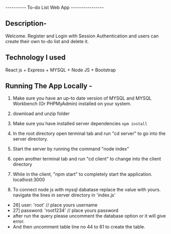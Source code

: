 ----------  To-do List Web App ----------------

## Description-
Welcome. Register and Login with Session Authentication and users can create their own to-do list and delete it.

## Technology I used
React js + Express + MYSQL + Node JS + Bootstrap

## Running The App Locally -
1. Make sure you have an up-to date version of MYSQL and MYSQL Workbench (Or PHPMyAdmin) installed on your system.
2. download and unzip folder
3. Make sure you have installed server dependencies
  `npm install` 

4. In the root directory open terminal tab and run "cd server" to go into the server directory.
5. Start the server by running the command "node index"
6. open another terminal tab and run "cd client" to change into the client directory
7. While in the client, "npm start" to completely start the application.
localhost:3000

8. To connect node js with mysql dabatase replace the value with yours. navigate the lines in server directory in 'index.js'
* 26] user: 'root' // place yours username
* 27] password: 'root1234' // place yours password
* after run the query please uncomment the database option or it will give error.
* And then uncomment table line no 44 to 61 to create the table.